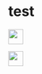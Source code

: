 # test

[<img style="margin-right: 30px" src=bar.svg height=30>](https://github.com/Abdl2000/test/blob/main/TNO%20logo.jpg)



<img style="margin-right: 30px" src="https://github.com/RelentlessRDS/INNO-TNO/blob/main/assets/TNO%20logo.jpg" height=30>

